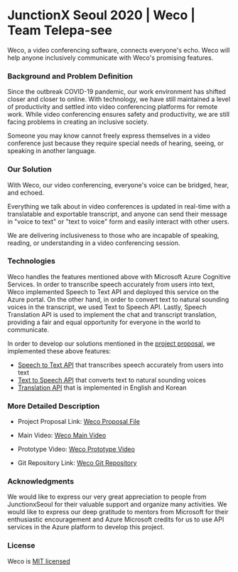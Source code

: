 # JunctionX Seoul 2020 | Weco | Team Telepa-see

Weco, a video conferencing software, connects everyone's echo. Weco will help anyone inclusively communicate with Weco's promising features. 

### Background and Problem Definition

Since the outbreak COVID-19 pandemic, our work environment has shifted closer and closer to online. With technology, we have still maintained a level of productivity and settled into video conferencing platforms for remote work. While video conferencing ensures safety and productivity, we are still facing problems in creating an inclusive society. 

Someone you may know cannot freely express themselves in a video conference just because they require special needs of hearing, seeing, or speaking in another language.

### Our Solution
With Weco, our video conferencing, everyone's voice can be bridged, hear, and echoed. 

Everything we talk about in video conferences is updated in real-time with a translatable and exportable transcript, and anyone can send their message in "voice to text" or "text to voice" form and easily interact with other users.

We are delivering inclusiveness to those who are incapable of speaking, reading, or understanding in a video conferencing session.

### Technologies
Weco handles the features mentioned above with Microsoft Azure Cognitive Services. In order to transcribe speech accurately from users into text, Weco implemented Speech to Text API and deployed this service on the Azure portal. On the other hand, in order to convert text to natural sounding voices in the transcript, we used Text to Speech API. Lastly, Speech Translation API is used to implement the chat and transcript translation, providing a fair and equal opportunity for everyone in the world to communicate.

In order to develop our solutions mentioned in the [project proposal](https://github.com/JuntionXSeoul2020Telepasee/TelepaSee-Backend/blob/master/project-proposal.pdf), we implemented these above features: 
+ [Speech to Text API](https://github.com/JuntionXSeoul2020Telepasee/TelepaSee-Backend/tree/master/STT) that transcribes speech accurately from users into text
+ [Text to Speech API](https://github.com/JuntionXSeoul2020Telepasee/TelepaSee-Backend/tree/master/STT) that converts text to natural sounding voices
+ [Translation API](https://github.com/JuntionXSeoul2020Telepasee/TelepaSee-Backend/tree/master/translation) that is implemented in English and Korean


### More Detailed Description
+ Project Proposal Link: [Weco Proposal File](https://github.com/JuntionXSeoul2020Telepasee/TelepaSee-Backend/blob/master/project-proposal.pdf)

+ Main Video: [Weco Main Video](https://youtu.be/7XLksyDRivk)

+ Prototype Video: [Weco Prototype Video](https://youtu.be/px1pHuXSqB0)

+ Git Repository Link: [Weco Git Repository](https://github.com/JuntionXSeoul2020Telepasee)

### Acknowledgments
We would like to express our very great appreciation to people from JunctionxSeoul for their valuable support and organize many activities. We would like to express our deep gratitude to mentors from Microsoft for their enthusiastic encouragement and Azure Microsoft credits for us to use API services in the Azure platform to develop this project.

### License 
Weco is [MIT licensed](https://github.com/JuntionXSeoul2020Telepasee/TelepaSee-Backend/blob/master/LICENSE)

